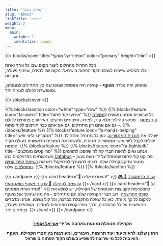 ```yaml
---
title: 'אודות מעקף'
slug: "about"
linkTitle: 'אודות'
weight: 2
menu:
  main:
    weight: 2
    identifier: about
---
```


{{< blocks/cover title="הסיפור של מעקף" color="primary" height="min" >}}

<div class="mx-auto">
  <p class="lead">
הכל התחיל מהחלום ליצור מקום שבו כל אחד ואחת <br> יוכלו להרגיש שייכים לעולם הקוד הפתוח בישראל. מקום של למידה, שיתוף פעולה, וחברות.
  </p>
  <p class="lead">
    מהחזון הזה נולדה <b>מעקף</b> – קהילה חיה ותוססת שמפגישה בין מתחילים למנוסים, ומאפשרת לכולם לצמוח יחד.
  </p>
</div>
{{< /blocks/cover >}}

{{% blocks/section color="white" type="row" %}}
{{% blocks/feature icon="fa-users" title="אירועי קוד פתוח" %}} כל שבועיים אנחנו
נפגשים ל<a href="https://www.meetup.com/maakaf" target="_blank">מסיבת קוד פתוח</a> – מפגש קהילתי
מלא קוד, למידה, וחיבורים חדשים. האירועים פתוחים לכולם – גם אם אתם רק מתחילים וגם
אם אתם כבר תורמים לקוד פתוח. {{% /blocks/feature %}}
{{% blocks/feature icon="fa-hands-helping" title="מנטורינג וליווי אישי" %}} יש לנו את <a href="/he/mentors" target="_blank">תוכנית המנטורינג</a>. כאן
כל מתחיל ומתחילה יכולים לקבל ליווי אישי ממנטורים מנוסים, ולעשות את הצעדים
הראשונים בעולם הקוד הפתוח. {{% /blocks/feature %}}
{{% blocks/feature icon="fa-lightbulb" title="פרויקטים מומלצים" %}} אנחנו גאים
לראות חברי קהילה שהפכו לתורמים משמעותיים בפרויקטים כמו
<a href="https://github.com/hasadna/open-bus-map-search" target="_blank">Databus</a>
– פרויקט קוד פתוח שמנוהל על ידי נועם געש, מנטור ותיק בקהילה שלנו. רוצים להצטרף
לפרויקט? ראו את <a href="/he/guides/projects" target="_blank">רשימת הפרויקטים
המומלצים</a> שלנו. {{% /blocks/feature %}} {{% /blocks/section %}}

{{< cardpane >}} {{< card header="💬 הצטרפו אלינו!" >}}
<a class="btn btn-lg btn-info me-3 mb-4" href="https://discord.com/invite/a2VyCjRk2M" target="_blank">🎮
שרת הדיסקורד</a>
<a class="btn btn-lg btn-primary me-3 mb-4" href="/he/register" target="_blank">📝
הרשמה לקהילה</a>
<a class="btn btn-lg btn-secondary me-3 mb-4" href="https://chat.whatsapp.com/CCFkZwKn3oD8kJoRLms7ts" target="_blank">📰
עדכוני מעקף בוואטסאפ</a> {{< /card >}} {{< card header="🌟 כל אחד ואחת מוזמנים!" >}} 
להצטרפות לקבוצות הווטסאפ של הקהילה, יש למלא את <a href="/he/register" target="_blank">טופס ההרשמה</a>.
רוב חברי הקהילה שלנו הם מתחילים – וזה מה שהופך את מעקף למקום כל כך מיוחד. כאן כל
שאלה מתקבלת בברכה, וכל קול נשמע. אנחנו מדברים בחופשיות על כל טכנולוגיה, ודרך
הפרויקטים הפתוחים לומדים, משתפים פעולה, וצומחים יחד. {{< /card >}}
{{< /cardpane >}}

<div style="text-align:center; margin-top:2em;">
  <b>הקהילה מנוהלת ומונעת באהבה על ידי <a href="https://urielofir.website" target="_blank">אוריאל אופיר</a></b>
</div>

<div style="text-align:center; margin-top:1em;">
  <b>החזון שלנו: לראות עוד ועוד תרומות, חיבורים, ומעורבות בין חברי הקהילה. מעקף הוא בית לכל מי שרוצה להשפיע בעולם הקוד הפתוח בישראל.</b>
</div>
